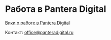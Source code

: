 # Работа в Pantera Digital

[Вики о работе в Pantera Digital](http://github.com/pantera-digital/job/)

Контакт: [office@panteradigital.ru](mailto:office@panteradigital.ru)
